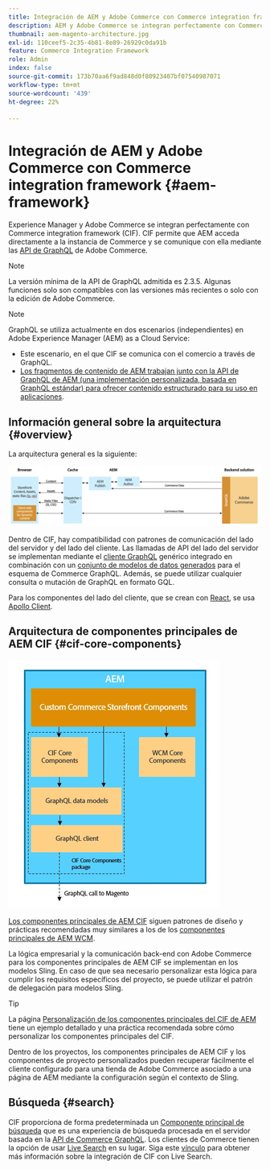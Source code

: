 ```yaml
---
title: Integración de AEM y Adobe Commerce con Commerce integration framework
description: AEM y Adobe Commerce se integran perfectamente con Commerce integration framework (CIF). CIF permite a AEM acceder a una instancia de Adobe Commerce y comunicarse con Adobe Commerce a través de GraphQL. También permite a los autores de AEM utilizar los seleccionadores de productos y categorías, así como la consola de productos para examinar los datos de productos y categorías que se obtienen a petición de Adobe Commerce. Además, CIF ofrece una tienda predeterminada que puede acelerar los proyectos de comercio.
thumbnail: aem-magento-architecture.jpg
exl-id: 110ceef5-2c35-4b81-8e89-26929c0da91b
feature: Commerce Integration Framework
role: Admin
index: false
source-git-commit: 173b70aa6f9ad848d0f80923407bf07540987071
workflow-type: tm+mt
source-wordcount: '439'
ht-degree: 22%

---
```


# Integración de AEM y Adobe Commerce con Commerce integration framework {#aem-framework}

Experience Manager y Adobe Commerce se integran perfectamente con Commerce integration framework (CIF). CIF permite que AEM acceda directamente a la instancia de Commerce y se comunique con ella mediante las [API de GraphQL](https://devdocs.magento.com/guides/v2.4/graphql/) de Adobe Commerce.

>[!NOTE]
>
> La versión mínima de la API de GraphQL admitida es 2.3.5. Algunas funciones solo son compatibles con las versiones más recientes o solo con la edición de Adobe Commerce.

>[!NOTE]
>
>GraphQL se utiliza actualmente en dos escenarios (independientes) en Adobe Experience Manager (AEM) as a Cloud Service:
>
>* Este escenario, en el que CIF se comunica con el comercio a través de GraphQL.
>* [Los fragmentos de contenido de AEM trabajan junto con la API de GraphQL de AEM (una implementación personalizada, basada en GraphQL estándar) para ofrecer contenido estructurado para su uso en aplicaciones](/help/headless/graphql-api/content-fragments.md).

## Información general sobre la arquitectura {#overview}

La arquitectura general es la siguiente:

![Información general sobre la arquitectura del CIF](../assets/AEM_Magento_Architecture.png)

Dentro de CIF, hay compatibilidad con patrones de comunicación del lado del servidor y del lado del cliente.
Las llamadas de API del lado del servidor se implementan mediante el [cliente GraphQL](https://github.com/adobe/commerce-cif-graphql-client) genérico integrado en combinación con un [conjunto de modelos de datos generados](https://github.com/adobe/commerce-cif-magento-graphql) para el esquema de Commerce GraphQL. Además, se puede utilizar cualquier consulta o mutación de GraphQL en formato GQL.

Para los componentes del lado del cliente, que se crean con [React](https://reactjs.org/), se usa [Apollo Client](https://www.apollographql.com/docs/react/).

## Arquitectura de componentes principales de AEM CIF {#cif-core-components}

![Arquitectura de los componentes principales del CIF de AEM](../assets/cif-component-architecture.jpg)

[Los componentes principales de AEM CIF](https://github.com/adobe/aem-core-cif-components) siguen patrones de diseño y prácticas recomendadas muy similares a los de los [componentes principales de AEM WCM](https://github.com/adobe/aem-core-wcm-components).

La lógica empresarial y la comunicación back-end con Adobe Commerce para los componentes principales de AEM CIF se implementan en los modelos Sling. En caso de que sea necesario personalizar esta lógica para cumplir los requisitos específicos del proyecto, se puede utilizar el patrón de delegación para modelos Sling.

>[!TIP]
>
>La página [Personalización de los componentes principales del CIF de AEM](../customizing/customize-cif-components.md) tiene un ejemplo detallado y una práctica recomendada sobre cómo personalizar los componentes principales del CIF.

Dentro de los proyectos, los componentes principales de AEM CIF y los componentes de proyecto personalizados pueden recuperar fácilmente el cliente configurado para una tienda de Adobe Commerce asociado a una página de AEM mediante la configuración según el contexto de Sling.

## Búsqueda {#search}

CIF proporciona de forma predeterminada un [Componente principal de búsqueda](https://www.aemcomponents.dev/content/core-components-examples/library/commerce/search.html) que es una experiencia de búsqueda procesada en el servidor basada en la [API de Commerce GraphQL](https://developer.adobe.com/commerce/webapi/graphql/). Los clientes de Commerce tienen la opción de usar [Live Search](https://experienceleague.adobe.com/docs/commerce-merchant-services/live-search/guide-overview.html?lang=es) en su lugar. Siga este [vínculo](/help/commerce-cloud/integrating/live-search-plp.md) para obtener más información sobre la integración de CIF con Live Search.

